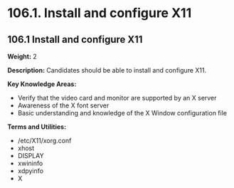 # 106.1. Install and configure X11

## **106.1 Install and configure X11**

**Weight:** 2

**Description:** Candidates should be able to install and configure X11.

**Key Knowledge Areas:**

* Verify that the video card and monitor are supported by an X server
* Awareness of the X font server
* Basic understanding and knowledge of the X Window configuration file

**Terms and Utilities:**

* /etc/X11/xorg.conf
* xhost
* DISPLAY
* xwininfo
* xdpyinfo
* X

